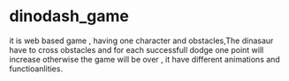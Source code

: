 # dinodash_game
it is web based game , having one character and obstacles,The dinasaur have to cross obstacles and for each successfull dodge one point will increase otherwise the game will be over , it have different animations and functioanlities.
